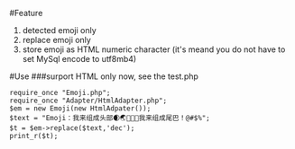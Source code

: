 #Feature
1. detected emoji only
2. replace emoji only
3. store emoji as HTML numeric character (it's meand you do not have to set MySql encode to utf8mb4)

#Use
###surport HTML only now, see the test.php

```
require_once "Emoji.php";
require_once "Adapter/HtmlAdapter.php";
$em = new Emoji(new HtmlAdpater());
$text = "Emoji：我来组成头部🌒🌏🍃🇬🇧我来组成尾巴！@#$%";
$t = $em->replace($text,'dec');
print_r($t);
```
